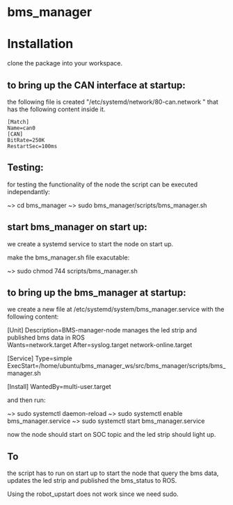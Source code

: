 # bms_manager

# Installation
clone the package into your workspace. 

## to bring up the CAN interface at startup: 
the following file is created "/etc/systemd/network/80-can.network " 
that has the following content inside it.


	[Match]
	Name=can0
	[CAN]
	BitRate=250K
	RestartSec=100ms


## Testing: 
for testing the functionality of the node the script can be executed independantly: 

~> cd bms_manager
~> sudo bms_manager/scripts/bms_manager.sh

## start bms_manager on start up: 
we create a systemd service to start the node on start up. 

make the bms_manager.sh file exacutable: 

~> sudo chmod 744 scripts/bms_manager.sh

## to bring up the bms_manager at startup: 
we create a new file at /etc/systemd/system/bms_manager.service with the following content: 


[Unit]
Description=BMS-manager-node manages the led strip and published bms data in ROS  
Wants=network.target
After=syslog.target network-online.target

[Service]
Type=simple
ExecStart=/home/ubuntu/bms_manager_ws/src/bms_manager/scripts/bms_manager.sh

[Install]
WantedBy=multi-user.target

and then run: 

~> sudo systemctl daemon-reload 
~> sudo systemctl enable bms_manager.service
~> sudo systemctl start bms_manager.service

now the node should start on SOC topic and the led strip should light up.

## To 
the script has to run on start up to start the node that query the bms data, updates the led strip and published the bms_status to ROS. 


Using the robot_upstart does not work since we need sudo. 


